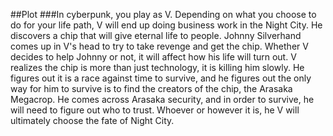 ##Plot
###In cyberpunk, you play as V. Depending on what you choose to do for your life path, V will end up doing business work in the Night City. He discovers a chip that will give eternal life to people.
Johnny Silverhand comes up in V's head to try to take revenge and get the chip. Whether V decides to help Johnny or not, it will affect how his life will turn out. 
V realizes the chip is more than just technology, it is killing him slowly. He figures out it is a race against time to survive, and he figures out the only way for him to survive is to find the creators of the chip, the Arasaka Megacrop. 
He comes across Arasaka security, and in order to survive, he will need to figure out who to trust. Whoever or however it is, he V will ultimately choose the fate of Night City.
